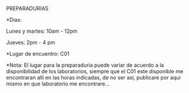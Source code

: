 PREPARADURIAS

*Dias:

Lunes y martes: 10am - 12pm

Jueves: 2pm - 4 pm


*Lugar de encuentro: C01


*Nota: El lugar para la preparaduria puede variar de acuerdo a la disponibilidad de los laboratorios, siempre que el C01 este disponible me encontraran alli en las horas indicadas, de no ser así, publicare por aqui mismo en que laboratorio me encontrare... 
